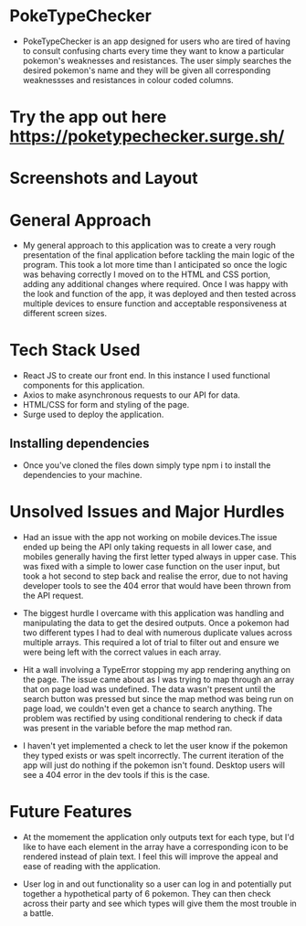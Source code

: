 # PokeTypeChecker
- PokeTypeChecker is an app designed for users who are tired of having to consult confusing charts every time they want to know a particular pokemon's weaknesses and resistances. The user simply searches the desired pokemon's name and they will be given all corresponding weaknessses and resistances in colour coded columns.

# Try the app out here https://poketypechecker.surge.sh/

# Screenshots and Layout


# General Approach
- My general approach to this application was to create a very rough presentation of the final application before tackling the main logic of the program. This took a lot more time than I anticipated so once the logic was behaving correctly I moved on to the HTML and CSS portion, adding any additional changes where required. Once I was happy with the look and function of the app, it was deployed and then tested across multiple devices to ensure function and acceptable responsiveness at different screen sizes.

# Tech Stack Used
- React JS to create our front end. In this instance I used functional components for this application.
- Axios to make asynchronous requests to our API for data.
- HTML/CSS for form and styling of the page.
- Surge used to deploy the application.

## Installing dependencies
- Once you've cloned the files down simply type npm i to install the dependencies to your machine.


# Unsolved Issues and Major Hurdles
- Had an issue with the app not working on mobile devices.The issue ended up being the API only taking requests in all lower case, and mobiles generally having the first letter typed always in upper case. This was fixed with a simple to lower case function on the user input, but took a hot second to step back and realise the error, due to not having developer tools to see the 404 error that would have been thrown from the API request.

- The biggest hurdle I overcame with this application was handling and manipulating the data to get the desired outputs. Once a pokemon had two different types I had to deal with numerous duplicate values across multiple arrays. This required a lot of trial to filter out and ensure we were being left with the correct values in each array.

- Hit a wall involving a TypeError stopping my app rendering anything on the page. The issue came about as I was trying to map through an array that on page load was undefined. The data wasn't present until the search button was pressed but since the map method was being run on page load, we couldn't even get a chance to search anything. The problem was rectified by using conditional rendering to check if data was present in the variable before the map method ran.

- I haven't yet implemented a check to let the user know if the pokemon they typed exists or was spelt incorrectly. The current iteration of the app will just do nothing if the pokemon isn't found. Desktop users will see a 404 error in the dev tools if this is the case.

# Future Features
- At the momement the application only outputs text for each type, but I'd like to have each element in the array have a corresponding icon to be rendered instead of plain text. I feel this will improve the appeal and ease of reading with the application.

- User log in and out functionality so a user can log in and potentially put together a hypothetical party of 6 pokemon. They can then check across their party and see which types will give them the most trouble in a battle.
